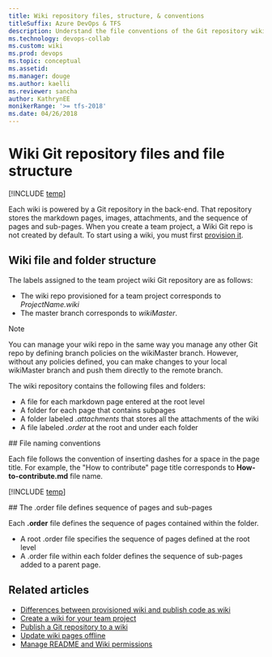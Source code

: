 ```yaml
---
title: Wiki repository files, structure, & conventions
titleSuffix: Azure DevOps & TFS 
description: Understand the file conventions of the Git repository wiki in Azure DevOps Services 
ms.technology: devops-collab
ms.custom: wiki
ms.prod: devops
ms.topic: conceptual
ms.assetid:
ms.manager: douge
ms.author: kaelli
ms.reviewer: sancha
author: KathrynEE
monikerRange: '>= tfs-2018'
ms.date: 04/26/2018  
---
```


# Wiki Git repository files and file structure 

[!INCLUDE [temp](../../_shared/version-vsts-tfs-2018.md)]


Each wiki is powered by a Git repository in the back-end. That repository stores the markdown pages, images, attachments, and the sequence of pages and sub-pages. When you create a team project, a Wiki Git repo is not created by default. To start using a wiki, you must first [provision it](wiki-create-repo.md).  

## Wiki file and folder structure

The labels assigned to the team project wiki Git repository are as follows:  
- The wiki repo provisioned for a team project corresponds to *ProjectName.wiki*
- The master branch corresponds to *wikiMaster*.

> [!NOTE]  
> You can manage your wiki repo in the same way you manage any other Git repo by defining branch policies on the wikiMaster branch. However, without any policies defined, you can make changes to your local wikiMaster branch and push them directly to the remote branch. 

The wiki repository contains the following files and folders:
- A file for each markdown page entered at the root level    
- A folder for each page that contains subpages  
- A folder labeled *.attachments* that stores all the attachments of the wiki  
- A file labeled *.order* at the root and under each folder  

<a id="file-naming" />
<a id="page-title-names"></a>
## File naming conventions 

Each file follows the convention of inserting dashes for a space in the page title. For example, the "How to contribute" page title corresponds to **How-to-contribute.md** file name.  

[!INCLUDE [temp](./_shared/wiki-naming-conventions.md)]

<a id="order-file" />
## The .order file defines sequence of pages and sub-pages 

Each **.order** file defines the sequence of pages contained within the folder.

- A root .order file specifies the sequence of pages defined at the root level
- A .order file within each folder defines the sequence of sub-pages added to a parent page.


## Related articles
- [Differences between provisioned wiki and publish code as wiki](provisioned-vs-published-wiki.md)
- [Create a wiki for your team project](wiki-create-repo.md)
- [Publish a Git repository to a wiki](publish-repo-to-wiki.md)
- [Update wiki pages offline](wiki-update-offline.md)
- [Manage README and Wiki permissions](manage-readme-wiki-permissions.md) 
